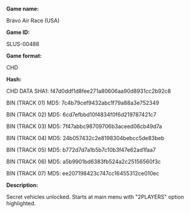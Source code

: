 ﻿**Game name:**

Bravo Air Race (USA)

**Game ID:**

SLUS-00488

**Game format:**

CHD

**Hash:**

CHD DATA SHA1: f47d0ddf1d8fee271a80606aa90d8931cc2b92c8

BIN (TRACK 01) MD5: 7c4b79cef9432abc1f79a88a3e752349

BIN (TRACK 02) MD5: 6cd7efbbd10f4834f0f6d219787421c7

BIN (TRACK 03) MD5: 7f47abbc98709706b3aceed06cb49d7a

BIN (TRACK 04) MD5: 24b057432c2e8198304bebcc5de83beb

BIN (TRACK 05) MD5: b772d7d7a1b5b7c10b3f47e62ad1faa7

BIN (TRACK 06) MD5: a5b9901bd6383fb524a2c25156560f3c

BIN (TRACK 07) MD5: ee207198423c747cc16455312ce010ec

**Description:**

Secret vehicles unlocked. Starts at main menu with "2PLAYERS" option highlighted.